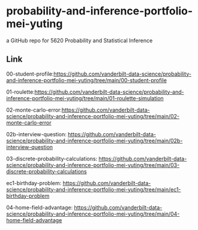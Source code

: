 # probability-and-inference-portfolio-mei-yuting
a GitHub repo for 5620 Probability and Statistical Inference

## Link
00-student-profile:https://github.com/vanderbilt-data-science/probability-and-inference-portfolio-mei-yuting/tree/main/00-student-profile

01-roulette:https://github.com/vanderbilt-data-science/probability-and-inference-portfolio-mei-yuting/tree/main/01-roulette-simulation

02-monte-carlo-error:https://github.com/vanderbilt-data-science/probability-and-inference-portfolio-mei-yuting/tree/main/02-monte-carlo-error

02b-interview-question: https://github.com/vanderbilt-data-science/probability-and-inference-portfolio-mei-yuting/tree/main/02b-interview-question

03-discrete-probability-calculations: https://github.com/vanderbilt-data-science/probability-and-inference-portfolio-mei-yuting/tree/main/03-discrete-probability-calculations

ec1-birthday-problem: https://github.com/vanderbilt-data-science/probability-and-inference-portfolio-mei-yuting/tree/main/ec1-birthday-problem

04-home-field-advantage: https://github.com/vanderbilt-data-science/probability-and-inference-portfolio-mei-yuting/tree/main/04-home-field-advantage
